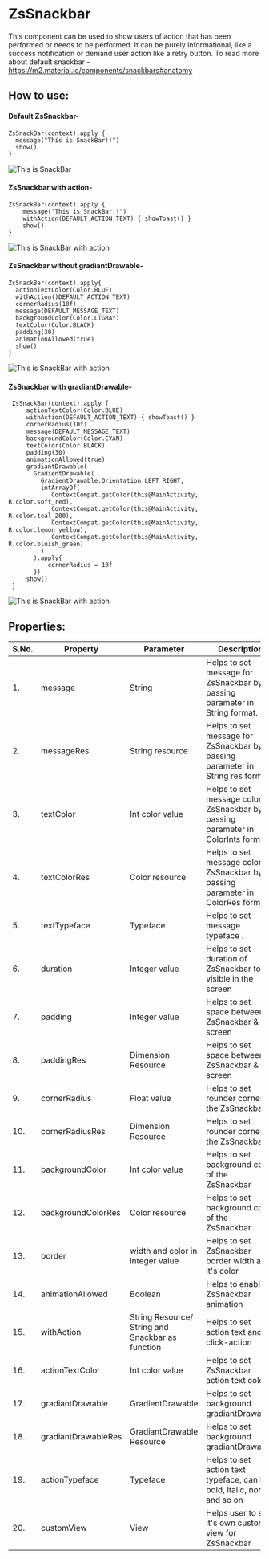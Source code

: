 # ZsSnackbar

This component can be used to show users of action that has been performed or needs to be performed.
It can be purely informational, like a success notification or demand user action like a retry
button. To read more about default snackbar - https://m2.material.io/components/snackbars#anatomy

## How to use:

#### Default ZsSnackbar-

```
ZsSnackBar(context).apply {
  message("This is SnackBar!!")
  show()
}
```

![This is SnackBar](https://github.com/zopsmart/pagenics-android/blob/dev/app/src/main/assets/default_zssnackbar.png)

#### ZsSnackbar with action-

```
ZsSnackBar(context).apply {
    message("This is SnackBar!!") 
    withAction(DEFAULT_ACTION_TEXT) { showToast() }
    show()
}
```

![This is SnackBar with action](https://github.com/zopsmart/pagenics-android/blob/dev/app/src/main/assets/zssnackbar_with_action.png)

#### ZsSnackbar without gradiantDrawable-

```
ZsSnackBar(context).apply{
  actionTextColor(Color.BLUE)
  withAction()DEFAULT_ACTION_TEXT)
  cornerRadius(10f)
  message(DEFAULT_MESSAGE_TEXT)
  backgroundColor(Color.LTGRAY)
  textColor(Color.BLACK)
  padding(30)
  animationAllowed(true)
  show()
}
```                

![This is SnackBar with action](https://github.com/zopsmart/pagenics-android/blob/dev/app/src/main/assets/zssnackbar_without_gradiant.png)

#### ZsSnackbar with gradiantDrawable-

```
 ZsSnackBar(context).apply { 
     actionTextColor(Color.BLUE)
     withAction(DEFAULT_ACTION_TEXT) { showToast() }
     cornerRadius(10f)
     message(DEFAULT_MESSAGE_TEXT)
     backgroundColor(Color.CYAN)
     textColor(Color.BLACK)
     padding(30)
     animationAllowed(true)
     gradiantDrawable(
       GradientDrawable(
         GradientDrawable.Orientation.LEFT_RIGHT,
         intArrayOf(
            ContextCompat.getColor(this@MainActivity, R.color.soft_red),
            ContextCompat.getColor(this@MainActivity, R.color.teal_200),
            ContextCompat.getColor(this@MainActivity, R.color.lemon_yellow),
            ContextCompat.getColor(this@MainActivity, R.color.bluish_green)
         )
       ).apply{
           cornerRadius = 10f
       })
     show()
 }
```

![This is SnackBar with action](https://github.com/zopsmart/pagenics-android/blob/dev/app/src/main/assets/zssnackbar_with_gradiant_drawable.png)

## Properties:

| S.No. | Property            | Parameter                                        | Description                                                                         | Default value                             |
|-------|---------------------|--------------------------------------------------|-------------------------------------------------------------------------------------|-------------------------------------------|
| 1.    | message             | String                                           | Helps to set message for ZsSnackbar by passing parameter  in String format.         | "This is SnackBar!!"                      |
| 2.    | messageRes          | String resource                                  | Helps to set message for ZsSnackbar by passing parameter  in String res format.     | -                                         |
| 3.    | textColor           | Int color value                                  | Helps to set message color for ZsSnackbar by passing parameter in ColorInts format. | White                                     |
| 4.    | textColorRes        | Color resource                                   | Helps to set message color for ZsSnackbar by passing parameter in ColorRes format.  | White                                     |
| 5.    | textTypeface        | Typeface                                         | Helps to set message typeface .                                                     | -                                         |        
| 6.    | duration            | Integer value                                    | Helps to set  duration of ZsSnackbar to visible in the screen                       | default as snackbar (LENGTH_INDEFINITE)   |
| 7.    | padding             | Integer value                                    | Helps to set space between ZsSnackbar & screen                                      | -                                         |
| 8.    | paddingRes          | Dimension Resource                               | Helps to set space between ZsSnackbar & screen                                      | -                                         |
| 9.    | cornerRadius        | Float value                                      | Helps to set rounder corner to the ZsSnackbar                                       | No radius                                 |
| 10.   | cornerRadiusRes     | Dimension Resource                               | Helps to set rounder corner to the ZsSnackbar                                       | No radius                                 |
| 11.   | backgroundColor     | Int color value                                  | Helps to set background color of the ZsSnackbar                                     | Transparent                               |
| 12.   | backgroundColorRes  | Color resource                                   | Helps to set background color of the ZsSnackbar                                     | Transparent                               |
| 13.   | border              | width and color in integer value                 | Helps to set ZsSnackbar border width and it's color                                 | borderWidth- 0 & borderColor- Transparent |
| 14.   | animationAllowed    | Boolean                                          | Helps to enable ZsSnackbar animation                                                | -                                         |
| 15.   | withAction          | String Resource/ String and Snackbar as function | Helps to set action text and it's click-action                                      | -                                         |
| 16.   | actionTextColor     | Int color value                                  | Helps to set ZsSnackbar action text color                                           | Blue                                      |
| 17.   | gradiantDrawable    | GradientDrawable                                 | Helps to set background gradiantDrawable.                                           | -                                         |
| 18.   | gradiantDrawableRes | GradiantDrawable Resource                        | Helps to set background gradiantDrawable.                                           | -                                         |
| 19.   | actionTypeface      | Typeface                                         | Helps to set action text typeface, can be bold, italic, normal and so on            | -                                         |
| 20.   | customView          | View                                             | Helps user to set it's own custom view for ZsSnackbar                               | -                                         |

